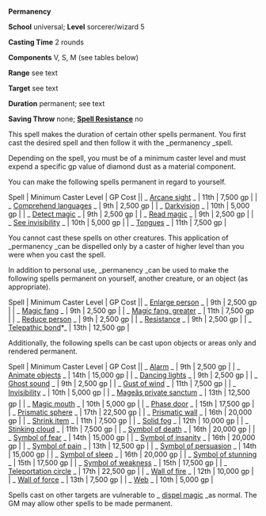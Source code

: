  **Permanency**

**School** universal; **Level** sorcerer/wizard 5

**Casting Time** 2 rounds

**Components** V, S, M (see tables below)

**Range** see text

**Target** see text

**Duration** permanent; see text

**Saving Throw** none; **[Spell Resistance](../glossary.html#_spell-resistance)** no

This spell makes the duration of certain other spells permanent. You first cast the desired spell and then follow it with the _permanency _spell.

Depending on the spell, you must be of a minimum caster level and must expend a specific gp value of diamond dust as a material component.

You can make the following spells permanent in regard to yourself.

 Spell | Minimum Caster Level | GP Cost || _ [Arcane sight](arcaneSight.html#_arcane-sight) _ | 11th | 7,500 gp |
| _ [Comprehend languages](comprehendLanguages.html#_comprehend-languages) _ | 9th | 2,500 gp |
| _ [Darkvision](darkvision.html#_darkvision) _ | 10th | 5,000 gp |
| _ [Detect magic](detectMagic.html#_detect-magic) _ | 9th | 2,500 gp |
| _ [Read magic](readMagic.html#_read-magic) _ | 9th | 2,500 gp |
| _ [See invisibility](seeInvisibility.html#_see-invisibility) _ | 10th | 5,000 gp |
| _ [Tongues](tongues.html#_tongues) _ | 11th | 7,500 gp |

You cannot cast these spells on other creatures. This application of _permanency _can be dispelled only by a caster of higher level than you were when you cast the spell.

In addition to personal use, _permanency _can be used to make the following spells permanent on yourself, another creature, or an object (as appropriate).

 Spell | Minimum Caster Level | GP Cost || _ [Enlarge person](enlargePerson.html#_enlarge-person) _ | 9th | 2,500 gp |
| _ [Magic fang](magicFang.html#_magic-fang) _ | 9th | 2,500 gp |
| _ [Magic fang, greater](magicFang.html#_magic-fang-greater) _ | 11th | 7,500 gp |
| _ [Reduce person](reducePerson.html#_reduce-person) _ | 9th | 2,500 gp |
| _ [Resistance](resistance.html#_resistance) _ | 9th | 2,500 gp |
| _ [Telepathic bond](telepathicBond.html#_telepathic-bond)\*_ | 13th | 12,500 gp |

Additionally, the following spells can be cast upon objects or areas only and rendered permanent.

 Spell | Minimum Caster Level | GP Cost || _ [Alarm](alarm.html#_alarm) _ | 9th | 2,500 gp |
| _ [Animate objects](animateObjects.html#_animate-objects) _ | 14th | 15,000 gp |
| _ [Dancing lights](dancingLights.html#_dancing-lights) _ | 9th | 2,500 gp |
| _ [Ghost sound](ghostSound.html#_ghost-sound) _ | 9th | 2,500 gp |
| _ [Gust of wind](gustOfWind.html#_gust-of-wind) _ | 11th | 7,500 gp |
| _ [Invisibility](invisibility.html#_invisibility) _ | 10th | 5,000 gp |
| _ [Mageâs private sanctum](mageSPrivateSanctum.html#_mage-s-private-sanctum) _ | 13th | 12,500 gp |
| _ [Magic mouth](magicMouth.html#_magic-mouth) _ | 10th | 5,000 gp |
| _ [Phase door](phaseDoor.html#_phase-door) _ | 15th | 17,500 gp |
| _ [Prismatic sphere](prismaticSphere.html#_prismatic-sphere) _ | 17th | 22,500 gp |
| _ [Prismatic wall](prismaticWall.html#_prismatic-wall) _ | 16th | 20,000 gp |
| _ [Shrink item](shrinkItem.html#_shrink-item) _ | 11th | 7,500 gp |
| _ [Solid fog](solidFog.html#_solid-fog) _ | 12th | 10,000 gp |
| _ [Stinking cloud](stinkingCloud.html#_stinking-cloud) _ | 11th | 7,500 gp |
| _ [Symbol of death](symbolOfDeath.html#_symbol-of-death) _ | 16th | 20,000 gp |
| _ [Symbol of fear](symbolOfPain.html#_symbol-of-pain) _ | 14th | 15,000 gp |
| _ [Symbol of insanity](symbolOfInsanity.html#_symbol-of-insanity) _ | 16th | 20,000 gp |
| _ [Symbol of pain](symbolOfPain.html#_symbol-of-pain) _ | 13th | 12,500 gp |
| _ [Symbol of persuasion](symbolOfPersuasion.html#_symbol-of-persuasion) _ | 14th | 15,000 gp |
| _ [Symbol of sleep](symbolOfSleep.html#_symbol-of-sleep) _ | 16th | 20,000 gp |
| _ [Symbol of stunning](symbolOfStunning.html#_symbol-of-stunning) _ | 15th | 17,500 gp |
| _ [Symbol of weakness](symbolOfWeakness.html#_symbol-of-weakness) _ | 15th | 17,500 gp |
| _ [Teleportation circle](teleportationCircle.html#_teleportation-circle) _ | 17th | 22,500 gp |
| _ [Wall of fire](wallOfFire.html#_wall-of-fire) _ | 12th | 10,000 gp |
| _ [Wall of force](wallOfForce.html#_wall-of-force) _ | 13th | 7,500 gp |
| _ [Web](web.html#_web) _ | 10th | 5,000 gp |

Spells cast on other targets are vulnerable to _ [dispel magic](dispelMagic.html#_dispel-magic) _as normal. The GM may allow other spells to be made permanent.

